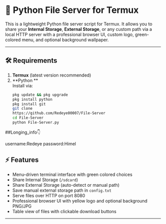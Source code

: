 # 📂 Python File Server for Termux

This is a lightweight Python file server script for Termux. It allows you to share your **Internal Storage**, **External Storage**, or any custom path via a local HTTP server with a professional browser UI, custom logo, green-colored menu, and optional background wallpaper.

---


## 🛠 Requirements

1. **Termux** (latest version recommended)  
2. **Python **  
   Install via:
   ```bash
   pkg update && pkg upgrade
   pkg install python
   pkg install git
   git clone
   https://github.com/Redeye00007/File-Server
   cd File-Server
   python File-Server.py
   
   ```

##Longing_info👇

username:Redeye
password:Himel





   ## ⚡ Features

- Menu-driven terminal interface with green colored choices  
- Share Internal Storage (`/sdcard`)  
- Share External Storage (auto-detect or manual path)  
- Save manual external storage path in `config.txt`  
- Serve files over HTTP on port 8080  
- Professional browser UI with yellow logo and optional background PNG/JPG  
- Table view of files with clickable download buttons  

---
   
   
   
